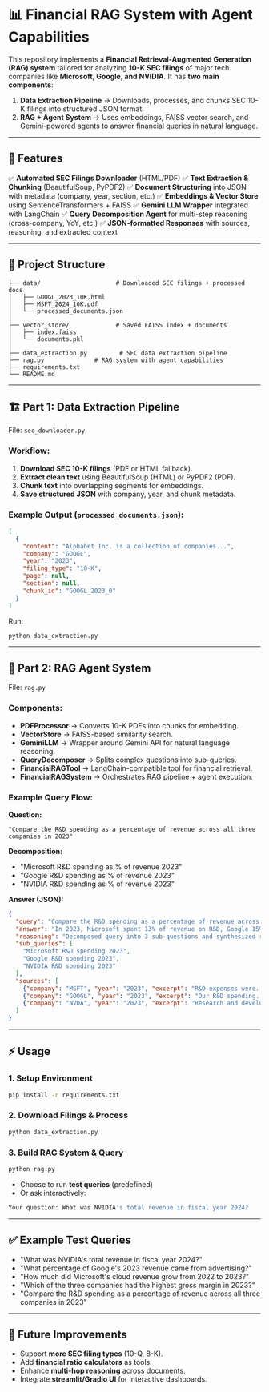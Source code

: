 # 📊 Financial RAG System with Agent Capabilities

This repository implements a **Financial Retrieval-Augmented Generation (RAG) system** tailored for analyzing **10-K SEC filings** of major tech companies like **Microsoft, Google, and NVIDIA**.
It has **two main components**:

1. **Data Extraction Pipeline** → Downloads, processes, and chunks SEC 10-K filings into structured JSON format.
2. **RAG + Agent System** → Uses embeddings, FAISS vector search, and Gemini-powered agents to answer financial queries in natural language.

---

## 🚀 Features

✅ **Automated SEC Filings Downloader** (HTML/PDF)
✅ **Text Extraction & Chunking** (BeautifulSoup, PyPDF2)
✅ **Document Structuring** into JSON with metadata (company, year, section, etc.)
✅ **Embeddings & Vector Store** using SentenceTransformers + FAISS
✅ **Gemini LLM Wrapper** integrated with LangChain
✅ **Query Decomposition Agent** for multi-step reasoning (cross-company, YoY, etc.)
✅ **JSON-formatted Responses** with sources, reasoning, and extracted context

---

## 📂 Project Structure

```
├── data/                     # Downloaded SEC filings + processed docs
│   ├── GOOGL_2023_10K.html
│   ├── MSFT_2024_10K.pdf
│   └── processed_documents.json
│
├── vector_store/             # Saved FAISS index + documents
│   ├── index.faiss
│   └── documents.pkl
│
├── data_extraction.py         # SEC data extraction pipeline
├── rag.py              # RAG system with agent capabilities
├── requirements.txt
└── README.md
```

---

## 🏗️ Part 1: Data Extraction Pipeline

File: `sec_downloader.py`

### Workflow:

1. **Download SEC 10-K filings** (PDF or HTML fallback).
2. **Extract clean text** using BeautifulSoup (HTML) or PyPDF2 (PDF).
3. **Chunk text** into overlapping segments for embeddings.
4. **Save structured JSON** with company, year, and chunk metadata.

### Example Output (`processed_documents.json`):

```json
[
  {
    "content": "Alphabet Inc. is a collection of companies...",
    "company": "GOOGL",
    "year": "2023",
    "filing_type": "10-K",
    "page": null,
    "section": null,
    "chunk_id": "GOOGL_2023_0"
  }
]
```

Run:

```bash
python data_extraction.py
```

---

## 🧠 Part 2: RAG Agent System

File: `rag.py`

### Components:

* **PDFProcessor** → Converts 10-K PDFs into chunks for embedding.
* **VectorStore** → FAISS-based similarity search.
* **GeminiLLM** → Wrapper around Gemini API for natural language reasoning.
* **QueryDecomposer** → Splits complex questions into sub-queries.
* **FinancialRAGTool** → LangChain-compatible tool for financial retrieval.
* **FinancialRAGSystem** → Orchestrates RAG pipeline + agent execution.

### Example Query Flow:

**Question:**

```
"Compare the R&D spending as a percentage of revenue across all three companies in 2023"
```

**Decomposition:**

* "Microsoft R\&D spending as % of revenue 2023"
* "Google R\&D spending as % of revenue 2023"
* "NVIDIA R\&D spending as % of revenue 2023"

**Answer (JSON):**

```json
{
  "query": "Compare the R&D spending as a percentage of revenue across all three companies in 2023",
  "answer": "In 2023, Microsoft spent 13% of revenue on R&D, Google 15%, and NVIDIA 20%. NVIDIA had the highest R&D intensity.",
  "reasoning": "Decomposed query into 3 sub-questions and synthesized results",
  "sub_queries": [
    "Microsoft R&D spending 2023",
    "Google R&D spending 2023",
    "NVIDIA R&D spending 2023"
  ],
  "sources": [
    {"company": "MSFT", "year": "2023", "excerpt": "R&D expenses were...", "page": 45, "score": 0.92},
    {"company": "GOOGL", "year": "2023", "excerpt": "Our R&D spending...", "page": 32, "score": 0.88},
    {"company": "NVDA", "year": "2023", "excerpt": "Research and development costs...", "page": 27, "score": 0.90}
  ]
}
```

---

## ⚡ Usage

### 1. Setup Environment

```bash
pip install -r requirements.txt
```

### 2. Download Filings & Process

```bash
python data_extraction.py
```

### 3. Build RAG System & Query

```bash
python rag.py
```

* Choose to run **test queries** (predefined)
* Or ask interactively:

```bash
Your question: What was NVIDIA's total revenue in fiscal year 2024?
```

---

## ✅ Example Test Queries

* "What was NVIDIA's total revenue in fiscal year 2024?"
* "What percentage of Google's 2023 revenue came from advertising?"
* "How much did Microsoft's cloud revenue grow from 2022 to 2023?"
* "Which of the three companies had the highest gross margin in 2023?"
* "Compare the R\&D spending as a percentage of revenue across all three companies in 2023"

---

## 🔮 Future Improvements

* Support **more SEC filing types** (10-Q, 8-K).
* Add **financial ratio calculators** as tools.
* Enhance **multi-hop reasoning** across documents.
* Integrate **streamlit/Gradio UI** for interactive dashboards.


